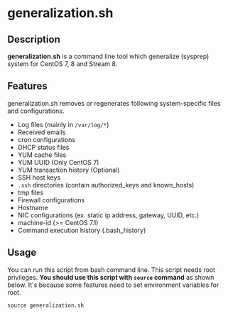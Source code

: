 # generalization.sh
## Description
**generalization.sh** is a command line tool which generalize (sysprep) system for CentOS 7, 8 and Stream 8. 
## Features
generalization.sh removes or regenerates following system-specific files and configurations.
- Log files (mainly in  ```/var/log/*```)
- Received emails
- cron configurations
- DHCP status files
- YUM cache files
- YUM UUID (Only CentOS 7)
- YUM transaction history (Optional)
- SSH host keys
- ```.ssh``` directories (contain authorized_keys and known_hosts)
- tmp files
- Firewall configurations
- Hostname
- NIC configurations (ex. static ip address, gateway, UUID, etc.)
- machine-id (>= CentOS 7.1)
- Command execution history (.bash_history)
## Usage
You can run this script from bash command line. This script needs root privileges. **You should use this script with ```source``` command** as shown below. It's because some features need to set environment variables for root.  
  
``` source generalization.sh ```
